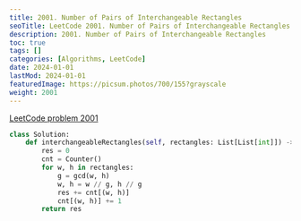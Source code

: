 ```yaml
---
title: 2001. Number of Pairs of Interchangeable Rectangles
seoTitle: LeetCode 2001. Number of Pairs of Interchangeable Rectangles | Python solution and explanation
description: 2001. Number of Pairs of Interchangeable Rectangles
toc: true
tags: []
categories: [Algorithms, LeetCode]
date: 2024-01-01
lastMod: 2024-01-01
featuredImage: https://picsum.photos/700/155?grayscale
weight: 2001
---
```


[LeetCode problem 2001](https://leetcode.com/problems/number-of-pairs-of-interchangeable-rectangles/)

```python
class Solution:
    def interchangeableRectangles(self, rectangles: List[List[int]]) -> int:
        res = 0
        cnt = Counter()
        for w, h in rectangles:
            g = gcd(w, h)
            w, h = w // g, h // g
            res += cnt[(w, h)]
            cnt[(w, h)] += 1
        return res

```

